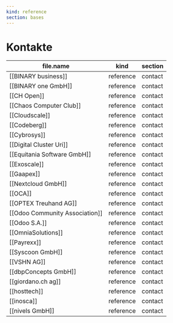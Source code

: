 ```yaml
---
kind: reference
section: bases
---
```


# Kontakte
| file.name | kind | section |
| --- | --- | --- |
| [[BINARY business]] | reference | contact |
| [[BINARY one GmbH]] | reference | contact |
| [[CH Open]] | reference | contact |
| [[Chaos Computer Club]] | reference | contact |
| [[Cloudscale]] | reference | contact |
| [[Codeberg]] | reference | contact |
| [[Cybrosys]] | reference | contact |
| [[Digital Cluster Uri]] | reference | contact |
| [[Equitania Software GmbH]] | reference | contact |
| [[Exoscale]] | reference | contact |
| [[Gaapex]] | reference | contact |
| [[Nextcloud GmbH]] | reference | contact |
| [[OCA]] | reference | contact |
| [[OPTEX Treuhand AG]] | reference | contact |
| [[Odoo Community Association]] | reference | contact |
| [[Odoo S.A.]] | reference | contact |
| [[OmniaSolutions]] | reference | contact |
| [[Payrexx]] | reference | contact |
| [[Syscoon GmbH]] | reference | contact |
| [[VSHN AG]] | reference | contact |
| [[dbpConcepts GmbH]] | reference | contact |
| [[giordano.ch ag]] | reference | contact |
| [[hosttech]] | reference | contact |
| [[inosca]] | reference | contact |
| [[nivels GmbH]] | reference | contact |
